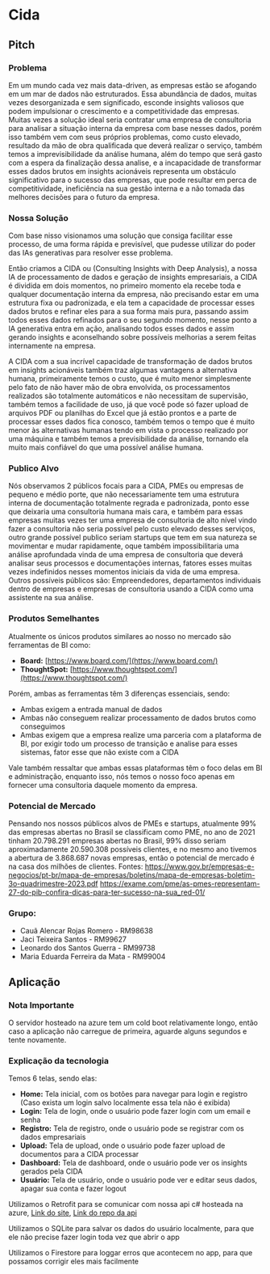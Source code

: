 # Cida

## Pitch 

### Problema
Em um mundo cada vez mais data-driven, as empresas estão se afogando em um mar de dados não estruturados. Essa abundância de dados, muitas vezes desorganizada e sem significado, esconde insights valiosos que podem impulsionar o crescimento e a competitividade das empresas. Muitas vezes a solução ideal seria contratar uma empresa de consultoria para analisar a situação interna da empresa com base nesses dados, porém isso também vem com seus próprios problemas, como custo elevado, resultado da mão de obra qualificada que deverá realizar o serviço, também temos a imprevisibilidade da análise humana, além do tempo que será gasto com a espera da finalização dessa analise, e a incapacidade de transformar esses dados brutos em insights acionáveis representa um obstáculo significativo para o sucesso das empresas, que pode resultar em perca de competitividade, ineficiência na sua gestão interna e a não tomada das melhores decisões para o futuro da empresa.

### Nossa Solução
Com base nisso visionamos uma solução que consiga facilitar esse processo, de uma forma rápida e previsível, que pudesse utilizar do poder das IAs generativas para resolver esse problema.

Então criamos a CIDA ou (Consulting Insights with Deep Analysis), a nossa IA de processamento de dados e geração de insights empresariais, a CIDA é dividida em dois momentos, no primeiro momento ela recebe toda e qualquer documentação interna da empresa, não precisando estar em uma estrutura fixa ou padronizada, e ela tem a capacidade de processar esses dados brutos e refinar eles para a sua forma mais pura, passando assim todos esses dados refinados para o seu segundo momento, nesse ponto a IA generativa entra em ação, analisando todos esses dados e assim gerando insights e aconselhando sobre possíveis melhorias a serem feitas internamente na empresa.

A CIDA com a sua incrível capacidade de transformação de dados brutos em insights acionáveis também traz algumas vantagens a alternativa humana, primeiramente temos o custo, que é muito menor simplesmente pelo fato de não haver mão de obra envolvida, os processamentos realizados são totalmente automáticos e não necessitam de supervisão, também temos a facilidade de uso, já que você pode só fazer upload de arquivos PDF ou planilhas do Excel que já estão prontos e a parte de processar esses dados fica conosco, também temos o tempo que é muito menor às alternativas humanas tendo em vista o processo realizado por uma máquina e também temos a previsibilidade da análise, tornando ela muito mais confiável do que uma possível análise humana.
### Publico Alvo
Nós observamos 2 públicos focais para a CIDA, PMEs ou empresas de pequeno e médio porte, que não necessariamente tem uma estrutura interna de documentação totalmente regrada e padronizada, ponto esse que deixaria uma consultoria humana mais cara, e também para essas empresas muitas vezes ter uma empresa de consultoria de alto nível vindo fazer a consultoria não seria possível pelo custo elevado desses serviços, outro grande possível publico seriam startups que tem em sua natureza se movimentar e mudar rapidamente, oque também impossibilitaria uma análise aprofundada vinda de uma empresa de consultoria que deverá analisar seus processos e documentações internas, fatores esses muitas vezes indefinidos nesses momentos iniciais da vida de uma empresa.
Outros possíveis públicos são: Empreendedores, departamentos individuais dentro de empresas e empresas de consultoria usando a CIDA como uma assistente na sua análise.
### Produtos Semelhantes
Atualmente os únicos produtos similares ao nosso no mercado são ferramentas de BI como:
- **Board:** [https://www.board.com/](https://www.board.com/)
- **ThoughtSpot:** [https://www.thoughtspot.com/](https://www.thoughtspot.com/)

Porém, ambas as ferramentas têm 3 diferenças essenciais, sendo:
- Ambas exigem a entrada manual de dados
- Ambas não conseguem realizar processamento de dados brutos como conseguimos
- Ambas exigem que a empresa realize uma parceria com a plataforma de BI, por exigir todo um processo de transição e analise para esses sistemas, fator esse que não existe com a CIDA

Vale também ressaltar que ambas essas plataformas têm o foco delas em BI e administração, enquanto isso, nós temos o nosso foco apenas em fornecer uma consultoria daquele momento da empresa.

### Potencial de Mercado
Pensando nos nossos públicos alvos de PMEs e startups, atualmente 99% das empresas abertas no Brasil se classificam como PME, no ano de 2021 tinham 20.798.291 empresas abertas no Brasil, 99% disso seriam aproximadamente 20.590.308 possíveis clientes, e no mesmo ano tivemos a abertura de 3.868.687 novas empresas, então o potencial de mercado é na casa dos milhões de clientes.
Fontes:
https://www.gov.br/empresas-e-negocios/pt-br/mapa-de-empresas/boletins/mapa-de-empresas-boletim-3o-quadrimestre-2023.pdf
https://exame.com/pme/as-pmes-representam-27-do-pib-confira-dicas-para-ter-sucesso-na-sua_red-01/

### Grupo:
- Cauã Alencar Rojas Romero - RM98638
- Jaci Teixeira Santos - RM99627
- Leonardo dos Santos Guerra - RM99738
- Maria Eduarda Ferreira da Mata - RM99004

## Aplicação

### Nota Importante
O servidor hosteado na azure tem um cold boot relativamente longo, então caso a aplicação não carregue de primeira, aguarde alguns segundos e tente novamente.

### Explicação da tecnologia
Temos 6 telas, sendo elas:
- **Home:** Tela inicial, com os botões para navegar para login e registro (Caso exista um login salvo localmente essa tela não é exibida)
- **Login:** Tela de login, onde o usuário pode fazer login com um email e senha
- **Registro:** Tela de registro, onde o usuário pode se registrar com os dados empresariais
- **Upload:** Tela de upload, onde o usuário pode fazer upload de documentos para a CIDA processar
- **Dashboard:** Tela de dashboard, onde o usuário pode ver os insights gerados pela CIDA
- **Usuário:** Tela de usuário, onde o usuário pode ver e editar seus dados, apagar sua conta e fazer logout

Utilizamos o Retrofit para se comunicar com nossa api c# hosteada na azure, [Link do site](https://cida.azurewebsites.net/), [Link do repo da api](https://github.com/Open-Group-Fiap/CIDA-DotNet8-DevOps)

Utilizamos o SQLite para salvar os dados do usuário localmente, para que ele não precise fazer login toda vez que abrir o app

Utilizamos o Firestore para loggar erros que acontecem no app, para que possamos corrigir eles mais facilmente


